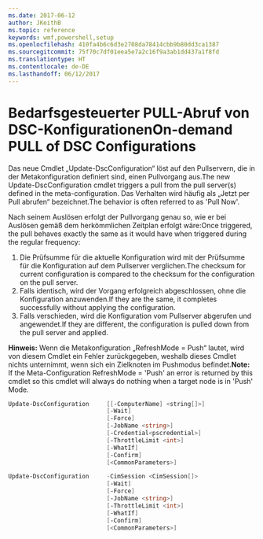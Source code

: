 ```yaml
---
ms.date: 2017-06-12
author: JKeithB
ms.topic: reference
keywords: wmf,powershell,setup
ms.openlocfilehash: 410fa4b6c6d3e2708da78414cbb9b80dd3ca1387
ms.sourcegitcommit: 75f70c7df01eea5e7a2c16f9a3ab1dd437a1f8fd
ms.translationtype: HT
ms.contentlocale: de-DE
ms.lasthandoff: 06/12/2017
---
```

# <a name="on-demand-pull-of-dsc-configurations"></a><span data-ttu-id="fbfd7-102">Bedarfsgesteuerter PULL-Abruf von DSC-Konfigurationen</span><span class="sxs-lookup"><span data-stu-id="fbfd7-102">On-demand PULL of DSC Configurations</span></span>

<span data-ttu-id="fbfd7-103">Das neue Cmdlet „Update-DscConfiguration“ löst auf den Pullservern, die in der Metakonfiguration definiert sind, einen Pullvorgang aus.</span><span class="sxs-lookup"><span data-stu-id="fbfd7-103">The new Update-DscConfiguration cmdlet triggers a pull from the pull server(s) defined in the meta-configuration.</span></span> <span data-ttu-id="fbfd7-104">Das Verhalten wird häufig als „Jetzt per Pull abrufen“ bezeichnet.</span><span class="sxs-lookup"><span data-stu-id="fbfd7-104">The behavior is often referred to as 'Pull Now'.</span></span> 


<span data-ttu-id="fbfd7-105">Nach seinem Auslösen erfolgt der Pullvorgang genau so, wie er bei Auslösen gemäß dem herkömmlichen Zeitplan erfolgt wäre:</span><span class="sxs-lookup"><span data-stu-id="fbfd7-105">Once triggered, the pull behaves exactly the same as it would have when triggered during the regular frequency:</span></span>

1. <span data-ttu-id="fbfd7-106">Die Prüfsumme für die aktuelle Konfiguration wird mit der Prüfsumme für die Konfiguration auf dem Pullserver verglichen.</span><span class="sxs-lookup"><span data-stu-id="fbfd7-106">The checksum for current configuration is compared to the checksum for the configuration on the pull server.</span></span> 
2. <span data-ttu-id="fbfd7-107">Falls identisch, wird der Vorgang erfolgreich abgeschlossen, ohne die Konfiguration anzuwenden.</span><span class="sxs-lookup"><span data-stu-id="fbfd7-107">If they are the same, it completes successfully without applying the configuration.</span></span> 
3. <span data-ttu-id="fbfd7-108">Falls verschieden, wird die Konfiguration vom Pullserver abgerufen und angewendet.</span><span class="sxs-lookup"><span data-stu-id="fbfd7-108">If they are different, the configuration is pulled down from the pull server and applied.</span></span>

<span data-ttu-id="fbfd7-109">**Hinweis:** Wenn die Metakonfiguration „RefreshMode = Push“ lautet, wird von diesem Cmdlet ein Fehler zurückgegeben, weshalb dieses Cmdlet nichts unternimmt, wenn sich ein Zielknoten im Pushmodus befindet.</span><span class="sxs-lookup"><span data-stu-id="fbfd7-109">**Note:** If the Meta-Configuration RefreshMode = 'Push' an error is returned by this cmdlet so this cmdlet will always do nothing when a target node is in 'Push' Mode.</span></span>

```PowerShell
Update-DscConfiguration     [[-ComputerName] <string[]>] 
                            [-Wait]
                            [-Force] 
                            [-JobName <string>] 
                            [-Credential<pscredential>] 
                            [-ThrottleLimit <int>] 
                            [-WhatIf] 
                            [-Confirm] 
                            [<CommonParameters>]

Update-DscConfiguration     -CimSession <CimSession[]> 
                            [-Wait] 
                            [-Force] 
                            [-JobName <string>] 
                            [-ThrottleLimit <int>]
                            [-WhatIf] 
                            [-Confirm] 
                            [<CommonParameters>]
```

